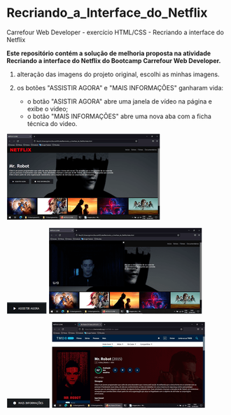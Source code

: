 # Recriando_a_Interface_do_Netflix
Carrefour Web Developer - exercício HTML/CSS - Recriando a interface do Netflix

**Este repositório contém a solução de melhoria proposta na atividade Recriando a interface do Netflix do Bootcamp Carrefour Web Developer.**
    
1. alteração das imagens do projeto original, escolhi as minhas imagens.
2. os botões "ASSISTIR AGORA" e "MAIS INFORMAÇÕES" ganharam vida:

    - o botão "ASISTIR AGORA"  abre uma janela de vídeo na página e exibe o video;
    - o botão "MAIS INFORMAÇÕES" abre uma nova aba com a ficha técnica do video.


![Interface Netflix](https://github.com/roneig/imagens/blob/main/netflix_01.png)

![ASSISTIR AGORA](https://github.com/roneig/imagens/blob/main/netflix_02.png)
![ASSISTIR AGORA](https://github.com/roneig/imagens/blob/main/netflix_05.png)

![MAIS INFORMAÇÕES](https://github.com/roneig/imagens/blob/main/netflix_03.png)
![MAIS INFORMAÇÕES](https://github.com/roneig/imagens/blob/main/netflix_04.png)









































